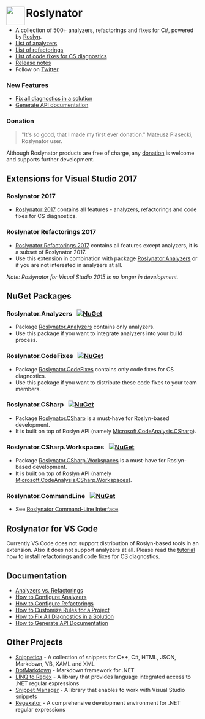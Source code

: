 # Roslynator <img align="left" width="48px" height="48px" src="http://pihrt.net/images/Roslynator.ico">

* A collection of 500+ analyzers, refactorings and fixes for C#, powered by [Roslyn](http://github.com/dotnet/roslyn).
* [List of analyzers](src/Analyzers/README.md)
* [List of refactorings](src/Refactorings/README.md)
* [List of code fixes for CS diagnostics](src/CodeFixes/README.md)
* [Release notes](ChangeLog.md)
* Follow on [Twitter](https://twitter.com/roslynator)

### New Features

* [Fix all diagnostics in a solution](docs/HowToFixAllDiagnostics.md)
* [Generate API documentation](docs/HowToGenerateDocumentation.md)

### Donation

> "It's so good, that I made my first ever donation." Mateusz Piasecki, Roslynator user.

Although Roslynator products are free of charge, any [donation](https://www.paypal.com/cgi-bin/webscr?cmd=_s-xclick&hosted_button_id=BX85UA346VTN6) is welcome and supports further development.

## Extensions for Visual Studio 2017

### Roslynator 2017

* [Roslynator 2017](http://marketplace.visualstudio.com/items?itemName=josefpihrt.Roslynator2017) contains all features - analyzers, refactorings and code fixes for CS diagnostics.

### Roslynator Refactorings 2017

* [Roslynator Refactorings 2017](http://marketplace.visualstudio.com/items?itemName=josefpihrt.RoslynatorRefactorings2017) contains all features except analyzers, it is a subset of Roslynator 2017.
* Use this extension in combination with package [Roslynator.Analyzers](http://www.nuget.org/packages/Roslynator.Analyzers/) or if you are not interested in analyzers at all.

*Note: Roslynator for Visual Studio 2015 is no longer in development.*

## NuGet Packages

### Roslynator.Analyzers &ensp;[![NuGet](https://img.shields.io/nuget/v/Roslynator.Analyzers.svg)](https://nuget.org/packages/Roslynator.Analyzers)

* Package [Roslynator.Analyzers](http://www.nuget.org/packages/Roslynator.Analyzers/) contains only analyzers.
* Use this package if you want to integrate analyzers into your build process.

### Roslynator.CodeFixes &ensp;[![NuGet](https://img.shields.io/nuget/v/Roslynator.CodeFixes.svg)](https://nuget.org/packages/Roslynator.CodeFixes)

* Package [Roslynator.CodeFixes](http://www.nuget.org/packages/Roslynator.CodeFixes/) contains only code fixes for CS diagnostics.
* Use this package if you want to distribute these code fixes to your team members.

### Roslynator.CSharp &ensp;[![NuGet](https://img.shields.io/nuget/v/Roslynator.CSharp.svg)](https://nuget.org/packages/Roslynator.CSharp)

* Package [Roslynator.CSharp](http://www.nuget.org/packages/Roslynator.CSharp/) is a must-have for Roslyn-based development.
* It is built on top of Roslyn API (namely [Microsoft.CodeAnalysis.CSharp](http://www.nuget.org/packages/Microsoft.CodeAnalysis.CSharp/)).
<!--* See [API Reference](docs/api/README.md#_top). -->

### Roslynator.CSharp.Workspaces &ensp;[![NuGet](https://img.shields.io/nuget/v/Roslynator.CSharp.Workspaces.svg)](https://nuget.org/packages/Roslynator.CSharp.Workspaces)

* Package [Roslynator.CSharp.Workspaces](http://www.nuget.org/packages/Roslynator.CSharp.Workspaces/) is a must-have for Roslyn-based development.
* It is built on top of Roslyn API (namely [Microsoft.CodeAnalysis.CSharp.Workspaces](http://www.nuget.org/packages/Microsoft.CodeAnalysis.CSharp.Workspaces/)).
<!-- * See [API Reference](docs/api/README.md#_top). -->

### Roslynator.CommandLine &ensp;[![NuGet](https://img.shields.io/nuget/v/Roslynator.CommandLine.svg)](https://nuget.org/packages/Roslynator.CommandLine)

* See [Roslynator Command-Line Interface](docs/cli/README.md#_top).

## Roslynator for VS Code

Currently VS Code does not support distribution of Roslyn-based tools in an extension.
Also it does not support analyzers at all.
Please read the [tutorial](docs/RoslynatorForVisualStudioCode.md) how to install refactorings and code fixes for CS diagnostics.

## Documentation

* [Analyzers vs. Refactorings](docs/AnalyzersVsRefactorings.md)
* [How to Configure Analyzers](docs/HowToConfigureAnalyzers.md)
* [How to Configure Refactorings](docs/HowToConfigureRefactorings.md)
* [How to Customize Rules for a Project](docs/HowToCustomizeRulesForProject.md)
* [How to Fix All Diagnostics in a Solution](docs/HowToFixAllDiagnostics.md)
* [How to Generate API Documentation](docs/HowToGenerateDocumentation.md)

## Other Projects

* [Snippetica](https://github.com/JosefPihrt/Snippetica) - A collection of snippets for C++, C#, HTML, JSON, Markdown, VB, XAML and XML
* [DotMarkdown](https://github.com/JosefPihrt/DotMarkdown) - Markdown framework for .NET
* [LINQ to Regex](https://github.com/JosefPihrt/LinqToRegex) - A library that provides language integrated access to .NET regular expressions
* [Snippet Manager](https://github.com/JosefPihrt/SnippetManager) - A library that enables to work with Visual Studio snippets
* [Regexator](http://pihrt.net/Regexator) - A comprehensive development environment for .NET regular expressions
